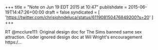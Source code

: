 +++
title = "Note on Jun 19 EDT 2015 at 10:47"
publishdate = 2015-06-19T14:47:26+00:00
draft = false
syndicated = [ 'https://twitter.com/chrisjohndeluca/status/611908150476849200?s=20' ]
+++

RT @mcclure111: Original design doc for The Sims banned same sex attraction. Coder ignored design doc at Wil Wright's encouragement https:/…
